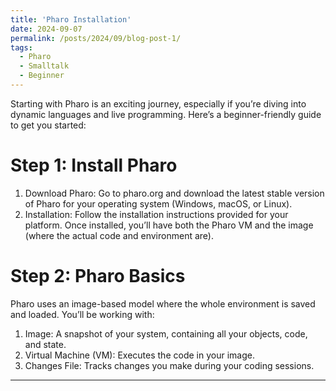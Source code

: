 ```yaml
---
title: 'Pharo Installation'
date: 2024-09-07
permalink: /posts/2024/09/blog-post-1/
tags:
  - Pharo
  - Smalltalk
  - Beginner
---
```


Starting with Pharo is an exciting journey, especially if you’re diving into dynamic languages and live programming. Here’s a beginner-friendly guide to get you started:

Step 1: Install Pharo
======
1. Download Pharo: Go to pharo.org and download the latest stable version of Pharo for your operating system (Windows, macOS, or Linux).
2. Installation: Follow the installation instructions provided for your platform. Once installed, you’ll have both the Pharo VM and the image (where the actual code and environment are).


Step 2: Pharo Basics
======
Pharo uses an image-based model where the whole environment is saved and loaded. You’ll be working with:

1. Image: A snapshot of your system, containing all your objects, code, and state.
2. Virtual Machine (VM): Executes the code in your image.
3. Changes File: Tracks changes you make during your coding sessions.

------
